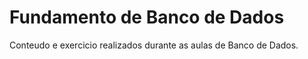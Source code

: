 # Fundamento de Banco de Dados 

Conteudo e exercicio realizados durante as aulas de Banco de Dados.